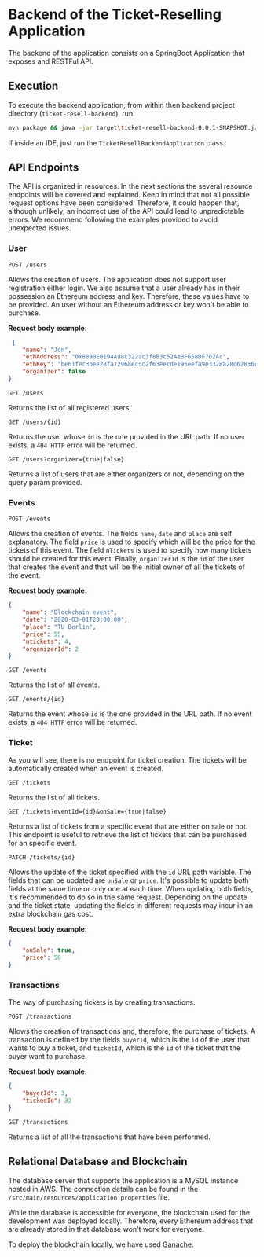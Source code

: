# Backend of the Ticket-Reselling Application

The backend of the application consists on a SpringBoot Application that exposes and RESTFul API.

## Execution

To execute the backend application, from within then backend project directory (`ticket-resell-backend`), run:

```bash
mvn package && java -jar target\ticket-resell-backend-0.0.1-SNAPSHOT.jar
```

If inside an IDE, just run the `TicketResellBackendApplication` class.

## API Endpoints

The API is organized in resources. In the next sections the several resource endpoints will be covered and explained. 
Keep in mind that not all possible request options have been considered.
Therefore, it could happen that, although unlikely, an incorrect use of the API could lead to unpredictable errors.
We recommend following the examples provided to avoid unexpected issues. 

### User

`POST /users`

Allows the creation of users. The application does not support user registration either login.
We also assume that a user already has in their possession an Ethereum address and key.
Therefore, these values have to be provided. An user without an Ethereum address or key won't be able to purchase.

**Request body example:**
```json
 {
    "name": "Jon",
    "ethAddress": "0x8890E0194Aa8c322ac3f883c52AeBF658DF702Ac",
    "ethKey": "be61fec3bee28fa72968ec5c2f63eecde195eefa9e3328a28d62836c85f1f287",
    "organizer": false
}
```

`GET /users` 

Returns the list of all registered users.

`GET /users/{id}`

Returns the user whose `id` is the one provided in the URL path. If no user exists, a `404 HTTP` error will be returned.

`GET /users?organizer={true|false}`

Returns a list of users that are either organizers or not, depending on the query param provided.

### Events

`POST /events`

Allows the creation of events. The fields `name`, `date` and `place` are self explanatory.
The field `price` is used to specify which will be the price for the tickets of this event.
The field `nTickets` is used to specify how many tickets should be created for this event.
Finally, `organizerId` is the `id` of the user that creates the event and that will be the initial owner of all the 
tickets of the event.

**Request body example:**
```json
{
	"name": "Blockchain event",
	"date": "2020-03-01T20:00:00",
	"place": "TU Berlin",
	"price": 55,
	"ntickets": 4,
	"organizerId": 2
}
```

`GET /events`

Returns the list of all events.

`GET /events/{id}`

Returns the event whose `id` is the one provided in the URL path. If no event exists, a `404 HTTP` error will be 
returned.

### Ticket

As you will see, there is no endpoint for ticket creation. The tickets will be automatically created when an event is 
created.

`GET /tickets`

Returns the list of all tickets.

`GET /tickets?eventId={id}&onSale={true|false}`

Returns a list of tickets from a specific event that are either on sale or not.
This endpoint is useful to retrieve the list of tickets that can be purchased for an specific event.

`PATCH /tickets/{id}`

Allows the update of the ticket specified with the `id` URL path variable.
The fields that can be updated are `onSale` or `price`.
It's possible to update both fields at the same time or only one at each time.
When updating both fields, it's recommended to do so in the same request.
Depending on the update and the ticket state, updating the fields in different requests may incur in an extra blockchain
 gas cost.

**Request body example:**
```json
{
	"onSale": true,
	"price": 50
}
```

### Transactions

The way of purchasing tickets is by creating transactions.

`POST /transactions`

Allows the creation of transactions and, therefore, the purchase of tickets.
A transaction is defined by the fields `buyerId`, which is the `id` of the user that wants to buy a ticket, 
and `ticketId`, which is the `id` of the ticket that the buyer want to purchase.

**Request body example:**
```json
{
	"buyerId": 3,
	"tickedId": 32
}
```

`GET /transactions`

Returns a list of all the transactions that have been performed.

## Relational Database and Blockchain

The database server that supports the application is a MySQL instance hosted in AWS. 
The connection details can be found in the `/src/main/resources/application.properties` file.

While the database is accessible for everyone, the blockchain used for the development was deployed locally.
Therefore, every Ethereum address that are already stored in that database won't work for everyone. 

To deploy the blockchain locally, we have used [Ganache](https://www.trufflesuite.com/ganache).